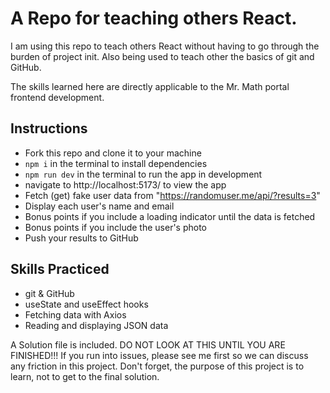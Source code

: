 # A Repo for teaching others React.

I am using this repo to teach others React without having to go through the burden of project init. Also being used to teach other the basics of git and GitHub.

The skills learned here are directly applicable to the Mr. Math portal frontend development.

## Instructions

- Fork this repo and clone it to your machine
- `npm i` in the terminal to install dependencies
- `npm run dev` in the terminal to run the app in development
- navigate to http://localhost:5173/ to view the app
- Fetch (get) fake user data from "https://randomuser.me/api/?results=3"
- Display each user's name and email
- Bonus points if you include a loading indicator until the data is fetched
- Bonus points if you include the user's photo
- Push your results to GitHub

## Skills Practiced

- git & GitHub
- useState and useEffect hooks
- Fetching data with Axios
- Reading and displaying JSON data

A Solution file is included. DO NOT LOOK AT THIS UNTIL YOU ARE FINISHED!!! If you run into issues, please see me first so we can discuss any friction in this project. Don't forget, the purpose of this project is to learn, not to get to the final solution.
